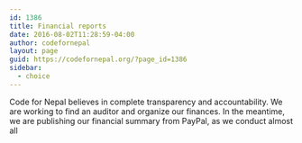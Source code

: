 ```yaml
---
id: 1386
title: Financial reports
date: 2016-08-02T11:28:59-04:00
author: codefornepal
layout: page
guid: https://codefornepal.org/?page_id=1386
sidebar:
  - choice
---
```

Code for Nepal believes in complete transparency and accountability. We are working to find an auditor and organize our finances. In the meantime, we are publishing our financial summary from PayPal, as we conduct almost all